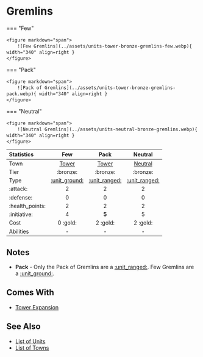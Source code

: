# Gremlins

=== "Few"

    <figure markdown="span">
        ![Few Gremlins](../assets/units-tower-bronze-gremlins-few.webp){ width="340" align=right }
    </figure>

=== "Pack"

    <figure markdown="span">
        ![Pack of Gremlins](../assets/units-tower-bronze-gremlins-pack.webp){ width="340" align=right }
    </figure>

=== "Neutral"

    <figure markdown="span">
        ![Neutral Gremlins](../assets/units-neutral-bronze-gremlins.webp){ width="340" align=right }
    </figure>


| Statistics | Few | Pack | Neutral |
| :--- | :---: | :---: | :---: |
| Town | [Tower](../towns/tower.md) | [Tower](../towns/tower.md) | [Neutral](../towns/neutral.md) |
| Tier | :bronze: | :bronze: | :bronze: |
| Type | [:unit_ground:](../keywords/ground_unit.md) | [:unit_ranged:](../keywords/ranged_unit.md) | [:unit_ranged:](../keywords/ranged_unit.md) |
| :attack: | 2 | 2 | 2 |
| :defense: | 0 | 0 | 0 |
| :health_points: | 2 | 2 | 2 |
| :initiative: | 4 | **5** | 5 |
| Cost | 0 :gold: | 2 :gold: | 2 :gold: |
| Abilities | - | - | - |


## Notes

- **Pack** - Only the Pack of Gremlins are a [:unit_ranged:](../keywords/ranged_unit.md). Few Gremlins are a [:unit_ground:](../keywords/ground_unit.md).


## Comes With

- [Tower Expansion](../content/tower_expansion.md)


## See Also

- [List of Units](index.md)
- [List of Towns](../towns/index.md)